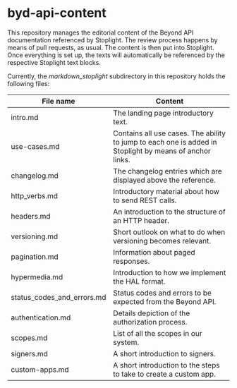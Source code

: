 # byd-api-content

This repository manages the editorial content of the Beyond API documentation referenced by Stoplight.
The review process happens by means of pull requests, as usual.
The content is then put into Stoplight.
Once everything is set up, the texts will automatically be referenced by the respective Stoplight text blocks.

Currently, the *markdown_stoplight* subdirectory in this repository holds the following files:

| File name | Content
|---|---
| intro.md | The landing page introductory text.
| use-cases.md | Contains all use cases. The ability to jump to each one is added in Stoplight by means of anchor links.
| changelog.md | The changelog entries which are displayed above the reference.
| http_verbs.md | Introductory material about how to send REST calls.
| headers.md | An introduction to the structure of an HTTP header.
| versioning.md | Short outlook on what to do when versioning becomes relevant.
| pagination.md | Information about paged responses.
| hypermedia.md | Introduction to how we implement the HAL format.
| status_codes_and_errors.md | Status codes and errors to be expected from the Beyond API.
| authentication.md | Details depiction of the authorization process.
| scopes.md | List of all the scopes in our system.
| signers.md | A short introduction to signers.
| custom-apps.md | A short introduction to the steps to take to create a custom app.


